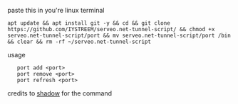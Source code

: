 paste this in you're linux terminal 

```
apt update && apt install git -y && cd && git clone https://github.com/IYSTREEM/serveo.net-tunnel-script/ && chmod +x serveo.net-tunnel-script/port && mv serveo.net-tunnel-script/port /bin && clear && rm -rf ~/serveo.net-tunnel-script
```

usage

```
   port add <port>
   port remove <port>
   port refresh <port>

```
  
credits to [shadow](https://discord.com/users/1116705678745141339) for the command
